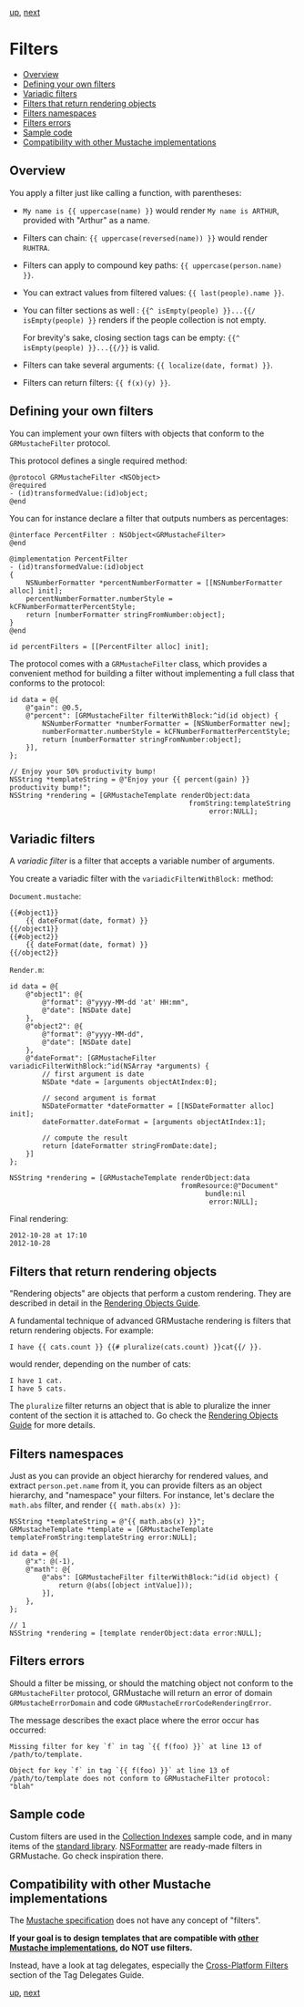 [up](../../../../GRMustache#documentation), [next](rendering_objects.md)

Filters
=======

- [Overview](#overview)
- [Defining your own filters](#defining-your-own-filters)
- [Variadic filters](#variadic-filters)
- [Filters that return rendering objects](#filters-that-return-rendering-objects)
- [Filters namespaces](#filters-namespaces)
- [Filters errors](#filters-errors)
- [Sample code](#sample-code)
- [Compatibility with other Mustache implementations](#compatibility-with-other-mustache-implementations)

Overview
--------

You apply a filter just like calling a function, with parentheses:

- `My name is {{ uppercase(name) }}` would render `My name is ARTHUR`, provided with "Arthur" as a name.

- Filters can chain: `{{ uppercase(reversed(name)) }}` would render `RUHTRA`.

- Filters can apply to compound key paths: `{{ uppercase(person.name) }}`.

- You can extract values from filtered values: `{{ last(people).name }}`.

- You can filter sections as well : `{{^ isEmpty(people) }}...{{/ isEmpty(people) }}` renders if the people collection is not empty.
    
    For brevity's sake, closing section tags can be empty: `{{^ isEmpty(people) }}...{{/}}` is valid.

- Filters can take several arguments: `{{ localize(date, format) }}`.

- Filters can return filters: `{{ f(x)(y) }}`.


Defining your own filters
-------------------------

You can implement your own filters with objects that conform to the `GRMustacheFilter` protocol.

This protocol defines a single required method:

```objc
@protocol GRMustacheFilter <NSObject>
@required
- (id)transformedValue:(id)object;
@end
```

You can for instance declare a filter that outputs numbers as percentages:

```objc
@interface PercentFilter : NSObject<GRMustacheFilter>
@end

@implementation PercentFilter
- (id)transformedValue:(id)object
{
    NSNumberFormatter *percentNumberFormatter = [[NSNumberFormatter alloc] init];
    percentNumberFormatter.numberStyle = kCFNumberFormatterPercentStyle;
    return [numberFormatter stringFromNumber:object];
}
@end

id percentFilters = [[PercentFilter alloc] init];
```

The protocol comes with a `GRMustacheFilter` class, which provides a convenient method for building a filter without implementing a full class that conforms to the protocol:

```objc
id data = @{
    @"gain": @0.5,
    @"percent": [GRMustacheFilter filterWithBlock:^id(id object) {
        NSNumberFormatter *numberFormatter = [NSNumberFormatter new];
        numberFormatter.numberStyle = kCFNumberFormatterPercentStyle;
        return [numberFormatter stringFromNumber:object];
    }],
};

// Enjoy your 50% productivity bump!
NSString *templateString = @"Enjoy your {{ percent(gain) }} productivity bump!";
NSString *rendering = [GRMustacheTemplate renderObject:data
                                            fromString:templateString
                                                 error:NULL];
```

Variadic filters
----------------

A *variadic filter* is a filter that accepts a variable number of arguments.

You create a variadic filter with the `variadicFilterWithBlock:` method:

`Document.mustache`:

    {{#object1}}
        {{ dateFormat(date, format) }}
    {{/object1}}
    {{#object2}}
        {{ dateFormat(date, format) }}
    {{/object2}}

`Render.m`:

```objc
id data = @{
    @"object1": @{
        @"format": @"yyyy-MM-dd 'at' HH:mm",
        @"date": [NSDate date]
    },
    @"object2": @{
        @"format": @"yyyy-MM-dd",
        @"date": [NSDate date]
    },
    @"dateFormat": [GRMustacheFilter variadicFilterWithBlock:^id(NSArray *arguments) {
        // first argument is date
        NSDate *date = [arguments objectAtIndex:0];
        
        // second argument is format
        NSDateFormatter *dateFormatter = [[NSDateFormatter alloc] init];
        dateFormatter.dateFormat = [arguments objectAtIndex:1];
        
        // compute the result
        return [dateFormatter stringFromDate:date];
    }]
};

NSString *rendering = [GRMustacheTemplate renderObject:data
                                          fromResource:@"Document"
                                                bundle:nil
                                                 error:NULL];
```

Final rendering:

    2012-10-28 at 17:10
    2012-10-28


Filters that return rendering objects
-------------------------------------

"Rendering objects" are objects that perform a custom rendering. They are described in detail in the [Rendering Objects Guide](rendering_objects.md).

A fundamental technique of advanced GRMustache rendering is filters that return rendering objects. For example:

    I have {{ cats.count }} {{# pluralize(cats.count) }}cat{{/ }}.

would render, depending on the number of cats:

    I have 1 cat.
    I have 5 cats.

The `pluralize` filter returns an object that is able to pluralize the inner content of the section it is attached to. Go check the [Rendering Objects Guide](rendering_objects.md) for more details.


Filters namespaces
------------------

Just as you can provide an object hierarchy for rendered values, and extract `person.pet.name` from it, you can provide filters as an object hierarchy, and "namespace" your filters. For instance, let's declare the `math.abs` filter, and render `{{ math.abs(x) }}`:

```objc
NSString *templateString = @"{{ math.abs(x) }}";
GRMustacheTemplate *template = [GRMustacheTemplate templateFromString:templateString error:NULL];

id data = @{
    @"x": @(-1),
    @"math": @{
        @"abs": [GRMustacheFilter filterWithBlock:^id(id object) {
            return @(abs([object intValue]));
        }],
    },
};

// 1
NSString *rendering = [template renderObject:data error:NULL];
```


Filters errors
--------------

Should a filter be missing, or should the matching object not conform to the `GRMustacheFilter` protocol, GRMustache will return an error of domain `GRMustacheErrorDomain` and code `GRMustacheErrorCodeRenderingError`.

The message describes the exact place where the error occur has occurred:

    Missing filter for key `f` in tag `{{ f(foo) }}` at line 13 of /path/to/template.
    
    Object for key `f` in tag `{{ f(foo) }}` at line 13 of /path/to/template does not conform to GRMustacheFilter protocol: "blah"


Sample code
-----------

Custom filters are used in the [Collection Indexes](sample_code/indexes.md) sample code, and in many items of the [standard library](standard_library.md). [NSFormatter](NSFormatter.md) are ready-made filters in GRMustache. Go check inspiration there.


Compatibility with other Mustache implementations
-------------------------------------------------

The [Mustache specification](https://github.com/mustache/spec) does not have any concept of "filters".

**If your goal is to design templates that are compatible with [other Mustache implementations](https://github.com/defunkt/mustache/wiki/Other-Mustache-implementations), do NOT use filters.**

Instead, have a look at tag delegates, especially the [Cross-Platform Filters](delegate.md#cross-platform-filters) section of the Tag Delegates Guide.


[up](../../../../GRMustache#documentation), [next](rendering_objects.md)
